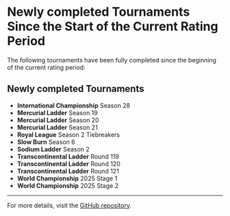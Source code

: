 # Newly completed Tournaments Since the Start of the Current Rating Period

The following tournaments have been fully completed since the beginning of the current rating period:

## Newly completed Tournaments

- **International Championship** Season 28
- **Mercurial Ladder** Season 19
- **Mercurial Ladder** Season 20
- **Mercurial Ladder** Season 21
- **Royal League** Season 2 Tiebreakers
- **Slow Burn** Season 6
- **Sodium Ladder** Season 2
- **Transcontinental Ladder** Round 119
- **Transcontinental Ladder** Round 120
- **Transcontinental Ladder** Round 121
- **World Championship** 2025 Stage 1
- **World Championship** 2025 Stage 2

---

For more details, visit the [GitHub repository](https://github.com/ausberg/tta_ratings).
